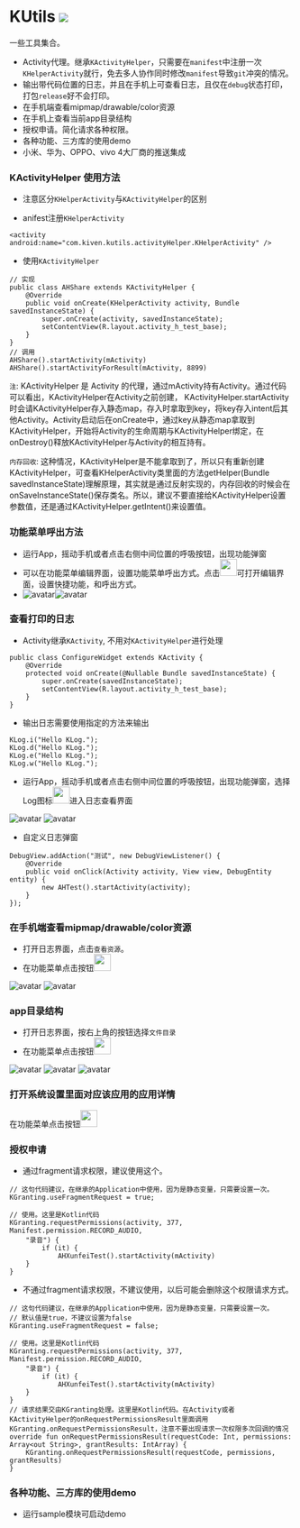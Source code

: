 # KUtils [![](https://jitpack.io/v/WangKiven/KUtils.svg)](https://jitpack.io/#WangKiven/KUtils)
一些工具集合。
- Activity代理。继承`KActivityHelper`，只需要在`manifest`中注册一次`KHelperActivity`就行，免去多人协作同时修改`manifest`导致`git`冲突的情况。
- 输出带代码位置的日志，并且在手机上可查看日志，且仅在`debug`状态打印，打包`release`好不会打印。
- 在手机端查看mipmap/drawable/color资源
- 在手机上查看当前app目录结构
- 授权申请。简化请求各种权限。
- 各种功能、三方库的使用demo
- 小米、华为、OPPO、vivo 4大厂商的推送集成

### KActivityHelper 使用方法
- 注意区分`KHelperActivity`与`KActivityHelper`的区别

- anifest注册`KHelperActivity`
```
<activity android:name="com.kiven.kutils.activityHelper.KHelperActivity" />
```

- 使用`KActivityHelper`
```
// 实现
public class AHShare extends KActivityHelper {
    @Override
    public void onCreate(KHelperActivity activity, Bundle savedInstanceState) {
        super.onCreate(activity, savedInstanceState);
        setContentView(R.layout.activity_h_test_base);
    }
}
// 调用
AHShare().startActivity(mActivity)
AHShare().startActivityForResult(mActivity, 8899)
```
`注`: KActivityHelper 是 Activity 的代理，通过mActivity持有Activity。通过代码可以看出，KActivityHelper在Activity之前创建， KActivityHelper.startActivity时会请KActivityHelper存入静态map，存入时拿取到key，将key存入intent后其他Activity。Activity启动后在onCreate中，通过key从静态map拿取到KActivityHelper，开始将Activity的生命周期与KActivityHelper绑定，在onDestroy()释放KActivityHelper与Activity的相互持有。

`内存回收`: 这种情况，KActivityHelper是不能拿取到了，所以只有重新创建KActivityHelper，可查看KHelperActivity类里面的方法getHelper(Bundle savedInstanceState)理解原理，其实就是通过反射实现的，内存回收的时候会在onSaveInstanceState()保存类名。所以，建议不要直接给KActivityHelper设置参数值，还是通过KActivityHelper.getIntent()来设置值。

### 功能菜单呼出方法

- 运行App，摇动手机或者点击右侧中间位置的呼吸按钮，出现功能弹窗
- 可以在功能菜单编辑界面，设置功能菜单呼出方式。点击<img src="kutils/src/main/res/mipmap-xxhdpi/k_ic_more.png" width="30"/>可打开编辑界面，设置快捷功能，和呼出方式。
- ![avatar](images/1.jpg)![avatar](images/8.jpg)

### 查看打印的日志
- Activity继承`KActivity`, 不用对`KActivityHelper`进行处理
```
public class ConfigureWidget extends KActivity {
    @Override
    protected void onCreate(@Nullable Bundle savedInstanceState) {
        super.onCreate(savedInstanceState);
        setContentView(R.layout.activity_h_test_base);
    }
}
```
- 输出日志需要使用指定的方法来输出
```
KLog.i("Hello KLog.");
KLog.d("Hello KLog.");
KLog.e("Hello KLog.");
KLog.w("Hello KLog.");
```
- 运行App，摇动手机或者点击右侧中间位置的呼吸按钮，出现功能弹窗，选择Log图标<img src="kutils/src/main/res/mipmap-xxhdpi/k_ic_text_log.png" width="30"/>进入日志查看界面

![avatar](images/1.jpg)  ![avatar](images/2.jpg)
- 自定义日志弹窗
```
DebugView.addAction("测试", new DebugViewListener() {
    @Override
    public void onClick(Activity activity, View view, DebugEntity entity) {
        new AHTest().startActivity(activity);
    }
});
```
### 在手机端查看mipmap/drawable/color资源
- 打开日志界面，点击`查看资源`。
- 在功能菜单点击按钮<img src="kutils/src/main/res/mipmap-xxhdpi/k_ic_source.png" width="30"/>

![avatar](images/4.jpg)  ![avatar](images/7.jpg)
### app目录结构
- 打开日志界面，按右上角的按钮选择`文件目录`
- 在功能菜单点击按钮<img src="kutils/src/main/res/mipmap-xxhdpi/k_ic_dir.png" width="30"/>

![avatar](images/3.jpg)  ![avatar](images/5.jpg)  ![avatar](images/6.jpg)



### 打开系统设置里面对应该应用的应用详情

在功能菜单点击按钮<img src="kutils/src/main/res/mipmap-xxhdpi/k_ic_info.png" width="30"/>

### 授权申请

- 通过fragment请求权限，建议使用这个。
```
// 这句代码建议，在继承的Application中使用，因为是静态变量，只需要设置一次。
KGranting.useFragmentRequest = true;

// 使用。这里是Kotlin代码
KGranting.requestPermissions(activity, 377, Manifest.permission.RECORD_AUDIO,
    "录音") {
        if (it) {
            AHXunfeiTest().startActivity(mActivity)
    }
}
```
- 不通过fragment请求权限，不建议使用，以后可能会删除这个权限请求方式。
```
// 这句代码建议，在继承的Application中使用，因为是静态变量，只需要设置一次。
// 默认值是true，不建议设置为false
KGranting.useFragmentRequest = false;

// 使用。这里是Kotlin代码
KGranting.requestPermissions(activity, 377, Manifest.permission.RECORD_AUDIO,
    "录音") {
        if (it) {
            AHXunfeiTest().startActivity(mActivity)
    }
}
// 请求结果交由KGranting处理。这里是Kotlin代码。在Activity或者KActivityHelper的onRequestPermissionsResult里面调用KGranting.onRequestPermissionsResult，注意不要出现请求一次权限多次回调的情况
override fun onRequestPermissionsResult(requestCode: Int, permissions: Array<out String>, grantResults: IntArray) {
    KGranting.onRequestPermissionsResult(requestCode, permissions, grantResults)
}
```
### 各种功能、三方库的使用demo
- 运行sample模块可启动demo
